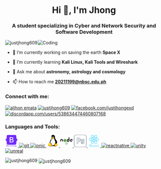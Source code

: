 <h1 align="center">Hi 👋, I'm Jhong</h1>
<h3 align="center">A student specializing in Cyber and Network Security and Software Development</h3>
<img align="right" alt="Coding" width="400" src="https://camo.githubusercontent.com/2366b34bb903c09617990fb5fff4622f3e941349e846ddb7e73df872a9d21233/68747470733a2f2f63646e2e6472696262626c652e636f6d2f75736572732f3733303730332f73637265656e73686f74732f363538313234332f6176656e746f2e676966">

<p align="left"> <img src="https://komarev.com/ghpvc/?username=justjhong609&label=Profile%20views&color=0e75b6&style=flat" alt="justjhong609" /> </p>

- 🔭 I’m currently working on saving the earth **Space X**

- 🌱 I’m currently learning **Kali Linux, Kali Tools and Wireshark**

- 💬 Ask me about **astronomy, astrology and cosmology**

- 📫 How to reach me **20211199@nbsc.edu.ph**

<h3 align="left">Connect with me:</h3>
<p align="left">
<a href="https://linkedin.com/in/aljhon emata" target="blank"><img align="center" src="https://raw.githubusercontent.com/rahuldkjain/github-profile-readme-generator/master/src/images/icons/Social/linked-in-alt.svg" alt="aljhon emata" height="30" width="40" /></a>
<a href="https://kaggle.com/justjhong609" target="blank"><img align="center" src="https://raw.githubusercontent.com/rahuldkjain/github-profile-readme-generator/master/src/images/icons/Social/kaggle.svg" alt="justjhong609" height="30" width="40" /></a>
<a href="https://fb.com/facebook.com/justjhongexd" target="blank"><img align="center" src="https://raw.githubusercontent.com/rahuldkjain/github-profile-readme-generator/master/src/images/icons/Social/facebook.svg" alt="facebook.com/justjhongexd" height="30" width="40" /></a>
<a href="https://discord.gg/discordapp.com/users/538634474460807168" target="blank"><img align="center" src="https://raw.githubusercontent.com/rahuldkjain/github-profile-readme-generator/master/src/images/icons/Social/discord.svg" alt="discordapp.com/users/538634474460807168" height="30" width="40" /></a>
</p>

<h3 align="left">Languages and Tools:</h3>
</a> <a href="https://getbootstrap.com" target="_blank" rel="noreferrer"> <img src="https://raw.githubusercontent.com/devicons/devicon/master/icons/bootstrap/bootstrap-plain-wordmark.svg" alt="bootstrap" width="40" height="40"/> </a> <a href="https://git-scm.com/" target="_blank" rel="noreferrer"> <img src="https://www.vectorlogo.zone/logos/git-scm/git-scm-icon.svg" alt="git" width="40" height="40"/> </a> <a href="https://ionicframework.com" target="_blank" rel="noreferrer"> <img src="https://upload.wikimedia.org/wikipedia/commons/d/d1/Ionic_Logo.svg" alt="ionic" width="40" height="40"/> </a> <a href="https://www.linux.org/" target="_blank" rel="noreferrer"> <img src="https://raw.githubusercontent.com/devicons/devicon/master/icons/linux/linux-original.svg" alt="linux" width="40" height="40"/> </a> <a href="https://nodejs.org" target="_blank" rel="noreferrer"> <img src="https://raw.githubusercontent.com/devicons/devicon/master/icons/nodejs/nodejs-original-wordmark.svg" alt="nodejs" width="40" height="40"/> </a><a href="https://www.photoshop.com/en" target="_blank" rel="noreferrer"> <img src="https://raw.githubusercontent.com/devicons/devicon/master/icons/photoshop/photoshop-line.svg" alt="photoshop" width="40" height="40"/> </a> <a href="https://reactjs.org/" target="_blank" rel="noreferrer"> <img src="https://raw.githubusercontent.com/devicons/devicon/master/icons/react/react-original-wordmark.svg" alt="react" width="40" height="40"/> </a><a href="https://reactnative.dev/" target="_blank" rel="noreferrer"> <img src="https://reactnative.dev/img/header_logo.svg" alt="reactnative" width="40" height="40"/> </a><a href="https://unity.com/" target="_blank" rel="noreferrer"> <img src="https://www.vectorlogo.zone/logos/unity3d/unity3d-icon.svg" alt="unity" width="40" height="40"/> </a><a href="https://unrealengine.com/" target="_blank" rel="noreferrer"> <img src="https://raw.githubusercontent.com/kenangundogan/fontisto/036b7eca71aab1bef8e6a0518f7329f13ed62f6b/icons/svg/brand/unreal-engine.svg" alt="unreal" width="40" height="40"/> </a> </p>

<p><img align="left" src="https://github-readme-stats.vercel.app/api/top-langs?username=justjhong609&show_icons=true&locale=en&layout=compact" alt="justjhong609" /></p>

<p>&nbsp;<img align="center" src="https://github-readme-stats.vercel.app/api?username=justjhong609&show_icons=true&locale=en" alt="justjhong609" /></p>
